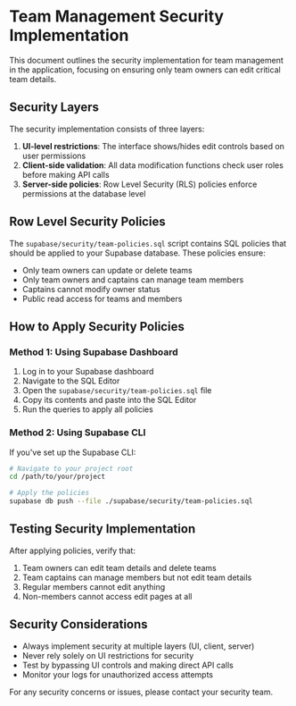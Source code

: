 # Team Management Security Implementation

This document outlines the security implementation for team management in the application, focusing on ensuring only team owners can edit critical team details.

## Security Layers

The security implementation consists of three layers:

1. **UI-level restrictions**: The interface shows/hides edit controls based on user permissions
2. **Client-side validation**: All data modification functions check user roles before making API calls
3. **Server-side policies**: Row Level Security (RLS) policies enforce permissions at the database level

## Row Level Security Policies

The `supabase/security/team-policies.sql` script contains SQL policies that should be applied to your Supabase database. These policies ensure:

- Only team owners can update or delete teams
- Only team owners and captains can manage team members
- Captains cannot modify owner status
- Public read access for teams and members

## How to Apply Security Policies

### Method 1: Using Supabase Dashboard

1. Log in to your Supabase dashboard
2. Navigate to the SQL Editor
3. Open the `supabase/security/team-policies.sql` file
4. Copy its contents and paste into the SQL Editor
5. Run the queries to apply all policies

### Method 2: Using Supabase CLI

If you've set up the Supabase CLI:

```bash
# Navigate to your project root
cd /path/to/your/project

# Apply the policies
supabase db push --file ./supabase/security/team-policies.sql
```

## Testing Security Implementation

After applying policies, verify that:

1. Team owners can edit team details and delete teams
2. Team captains can manage members but not edit team details
3. Regular members cannot edit anything
4. Non-members cannot access edit pages at all

## Security Considerations

- Always implement security at multiple layers (UI, client, server)
- Never rely solely on UI restrictions for security
- Test by bypassing UI controls and making direct API calls
- Monitor your logs for unauthorized access attempts

For any security concerns or issues, please contact your security team.
